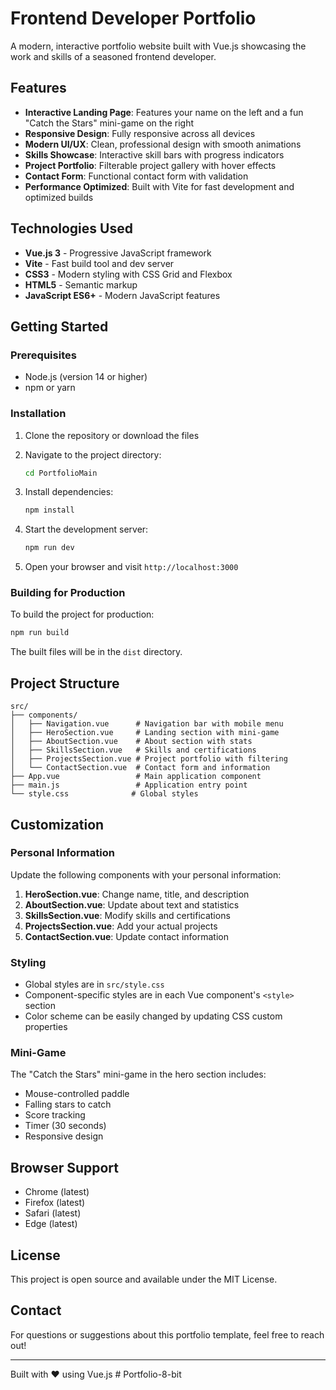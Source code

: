 # Frontend Developer Portfolio

A modern, interactive portfolio website built with Vue.js showcasing the work and skills of a seasoned frontend developer.

## Features

- **Interactive Landing Page**: Features your name on the left and a fun "Catch the Stars" mini-game on the right
- **Responsive Design**: Fully responsive across all devices
- **Modern UI/UX**: Clean, professional design with smooth animations
- **Skills Showcase**: Interactive skill bars with progress indicators
- **Project Portfolio**: Filterable project gallery with hover effects
- **Contact Form**: Functional contact form with validation
- **Performance Optimized**: Built with Vite for fast development and optimized builds

## Technologies Used

- **Vue.js 3** - Progressive JavaScript framework
- **Vite** - Fast build tool and dev server
- **CSS3** - Modern styling with CSS Grid and Flexbox
- **HTML5** - Semantic markup
- **JavaScript ES6+** - Modern JavaScript features

## Getting Started

### Prerequisites

- Node.js (version 14 or higher)
- npm or yarn

### Installation

1. Clone the repository or download the files
2. Navigate to the project directory:
   ```bash
   cd PortfolioMain
   ```

3. Install dependencies:
   ```bash
   npm install
   ```

4. Start the development server:
   ```bash
   npm run dev
   ```

5. Open your browser and visit `http://localhost:3000`

### Building for Production

To build the project for production:

```bash
npm run build
```

The built files will be in the `dist` directory.

## Project Structure

```
src/
├── components/
│   ├── Navigation.vue      # Navigation bar with mobile menu
│   ├── HeroSection.vue     # Landing section with mini-game
│   ├── AboutSection.vue    # About section with stats
│   ├── SkillsSection.vue   # Skills and certifications
│   ├── ProjectsSection.vue # Project portfolio with filtering
│   └── ContactSection.vue  # Contact form and information
├── App.vue                 # Main application component
├── main.js                 # Application entry point
└── style.css              # Global styles

```

## Customization

### Personal Information

Update the following components with your personal information:

1. **HeroSection.vue**: Change name, title, and description
2. **AboutSection.vue**: Update about text and statistics
3. **SkillsSection.vue**: Modify skills and certifications
4. **ProjectsSection.vue**: Add your actual projects
5. **ContactSection.vue**: Update contact information

### Styling

- Global styles are in `src/style.css`
- Component-specific styles are in each Vue component's `<style>` section
- Color scheme can be easily changed by updating CSS custom properties

### Mini-Game

The "Catch the Stars" mini-game in the hero section includes:
- Mouse-controlled paddle
- Falling stars to catch
- Score tracking
- Timer (30 seconds)
- Responsive design

## Browser Support

- Chrome (latest)
- Firefox (latest)
- Safari (latest)
- Edge (latest)

## License

This project is open source and available under the MIT License.

## Contact

For questions or suggestions about this portfolio template, feel free to reach out!

---

Built with ❤️ using Vue.js
#   P o r t f o l i o - 8 - b i t  
 